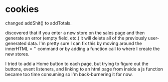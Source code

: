 # cookies

changed addShit() to addTotals.

discovered that if you enter a new store on the sales page and then generate an error (empty field, etc.) it will delete all of the previously user-generated data.  I'm pretty sure I can fix this by moving around the innerHTML = '' command or by adding a function call to where I create the new stores.

I tried to add a Home button to each page, but trying to figure out the buttons, event listeners, and linking to an html page from inside a js function became too time consuming so I'm back-burnering it for now.
